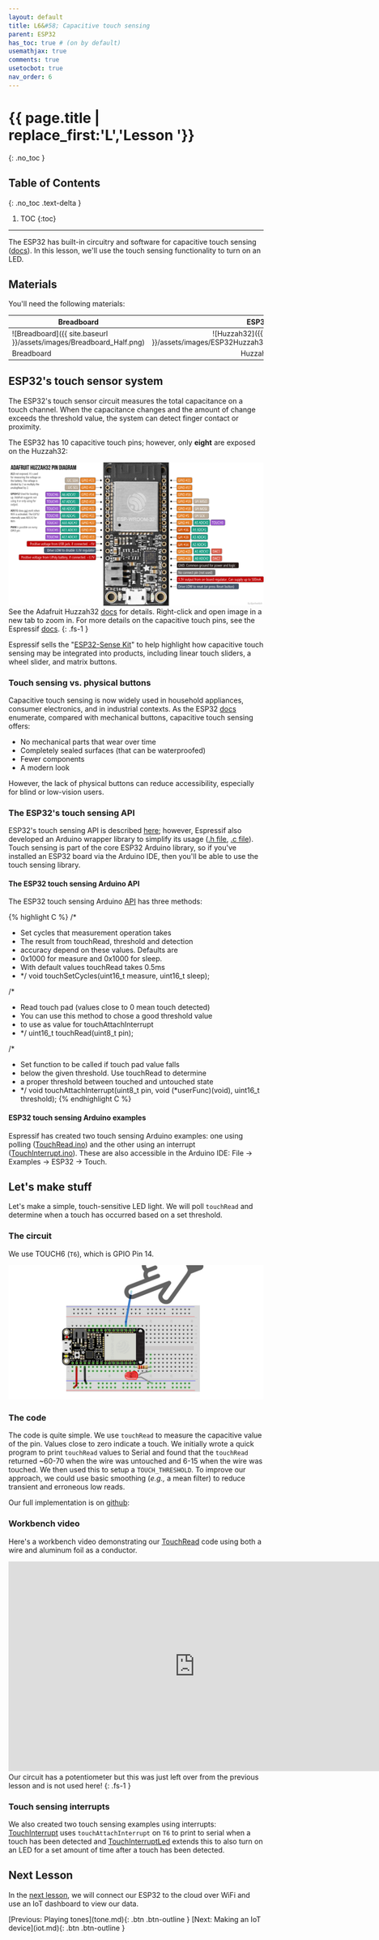 ```yaml
---
layout: default
title: L6&#58; Capacitive touch sensing
parent: ESP32
has_toc: true # (on by default)
usemathjax: true
comments: true
usetocbot: true
nav_order: 6
---
```

# {{ page.title | replace_first:'L','Lesson '}}
{: .no_toc }

## Table of Contents
{: .no_toc .text-delta }

1. TOC
{:toc}
---

The ESP32 has built-in circuitry and software for capacitive touch sensing ([docs](https://github.com/espressif/esp-iot-solution/blob/master/documents/touch_pad_solution/touch_sensor_design_en.md#1-introduction-to-touch-sensor-system)). In this lesson, we'll use the touch sensing functionality to turn on an LED.

## Materials

You'll need the following materials:

| Breadboard | ESP32 | LED | Resistor |
| ---------- |:-----:|:-----:|:-----:|
| ![Breadboard]({{ site.baseurl }}/assets/images/Breadboard_Half.png) | ![Huzzah32]({{ site.baseurl }}/assets/images/ESP32Huzzah32_Adafruit_vertical_h200.png)    | ![Red LED]({{ site.baseurl }}/assets/images/RedLED_Fritzing.png) | ![220 Ohm Resistor]({{ site.baseurl }}/assets/images/Resistor220_Fritzing.png) |
| Breadboard | Huzzah32  | Red LED | 220Ω Resistor |

## ESP32's touch sensor system

The ESP32's touch sensor circuit measures the total capacitance on a touch channel. When the capacitance changes and the amount of change exceeds the threshold value, the system can detect finger contact or proximity.

The ESP32 has 10 capacitive touch pins; however, only **eight** are exposed on the Huzzah32:

![Huzzah32 pin diagram](assets/images/AdafruitHuzzah32PinDiagram.png)
See the Adafruit Huzzah32 [docs](https://learn.adafruit.com/adafruit-huzzah32-esp32-feather/pinouts) for details. Right-click and open image in a new tab to zoom in. For more details on the capacitive touch pins, see the Espressif [docs](https://github.com/espressif/esp-iot-solution/blob/master/documents/touch_pad_solution/touch_sensor_design_en.md).
{: .fs-1 } 

Espressif sells the "[ESP32-Sense Kit](https://www.espressif.com/en/media_overview/news/look-out-new-esp32-sense-kit)" to help highlight how capacitive touch sensing may be integrated into products, including linear touch sliders, a wheel slider, and matrix buttons.

<!-- TODO: considering writing a background section on capacitive touch sensing -->

### Touch sensing vs. physical buttons

Capacitive touch sensing is now widely used in household appliances, consumer electronics, and in industrial contexts. As the ESP32 [docs](https://github.com/espressif/esp-iot-solution/blob/master/documents/touch_pad_solution/touch_sensor_design_en.md#1-introduction-to-touch-sensor-system) enumerate, compared with mechanical buttons, capacitive touch sensing offers:
- No mechanical parts that wear over time
- Completely sealed surfaces (that can be waterproofed)
- Fewer components
- A modern look

However, the lack of physical buttons can reduce accessibility, especially for blind or low-vision users.

### The ESP32's touch sensing API

ESP32's touch sensing API is described [here](https://docs.espressif.com/projects/esp-idf/en/latest/esp32/api-reference/peripherals/touch_pad.html); however, Espressif also developed an Arduino wrapper library to simplify its usage ([.h file](https://github.com/espressif/arduino-esp32/blob/a59eafbc9dfa3ce818c110f996eebf68d755be24/cores/esp32/esp32-hal-touch.h), [.c file](https://github.com/espressif/arduino-esp32/blob/a59eafbc9dfa3ce818c110f996eebf68d755be24/cores/esp32/esp32-hal-touch.c)). Touch sensing is part of the core ESP32 Arduino library, so if you've installed an ESP32 board via the Arduino IDE, then you'll be able to use the touch sensing library.

#### The ESP32 touch sensing Arduino API

The ESP32 touch sensing Arduino [API](https://github.com/espressif/arduino-esp32/blob/a59eafbc9dfa3ce818c110f996eebf68d755be24/cores/esp32/esp32-hal-touch.h) has three methods:

{% highlight C %}
/*
 * Set cycles that measurement operation takes
 * The result from touchRead, threshold and detection
 * accuracy depend on these values. Defaults are
 * 0x1000 for measure and 0x1000 for sleep.
 * With default values touchRead takes 0.5ms
 * */
void touchSetCycles(uint16_t measure, uint16_t sleep);

/*
 * Read touch pad (values close to 0 mean touch detected)
 * You can use this method to chose a good threshold value
 * to use as value for touchAttachInterrupt
 * */
uint16_t touchRead(uint8_t pin);

/*
 * Set function to be called if touch pad value falls
 * below the given threshold. Use touchRead to determine
 * a proper threshold between touched and untouched state
 * */
void touchAttachInterrupt(uint8_t pin, void (*userFunc)(void), uint16_t threshold);
{% endhighlight C %}

#### ESP32 touch sensing Arduino examples

Espressif has created two touch sensing Arduino examples: one using polling ([TouchRead.ino](https://github.com/espressif/arduino-esp32/blob/a59eafbc9dfa3ce818c110f996eebf68d755be24/libraries/ESP32/examples/Touch/TouchRead/TouchRead.ino)) and the other using an interrupt ([TouchInterrupt.ino](https://github.com/espressif/arduino-esp32/blob/a59eafbc9dfa3ce818c110f996eebf68d755be24/libraries/ESP32/examples/Touch/TouchInterrupt/TouchInterrupt.ino)). These are also accessible in the Arduino IDE: File -> Examples -> ESP32 -> Touch.

## Let's make stuff

Let's make a simple, touch-sensitive LED light. We will poll `touchRead` and determine when a touch has occurred based on a set threshold. 

### The circuit

We use TOUCH6 (`T6`), which is GPIO Pin 14.

![Circuit diagram with a wire hooked to T6](assets/images/Huzzah32_CapacitiveTouchSensing_CircuitDiagram_Fritzing.png)

### The code

The code is quite simple. We use `touchRead` to measure the capacitive value of the pin. Values close to zero indicate a touch. We initially wrote a quick program to print `touchRead` values to Serial and found that the `touchRead` returned ~60-70 when the wire was untouched and 6-15 when the wire was touched. We then used this to setup a `TOUCH_THRESHOLD`. To improve our approach, we could use basic smoothing (*e.g.,* a mean filter) to reduce transient and erroneous low reads.

Our full implementation is on [github](https://github.com/makeabilitylab/arduino/blob/master/ESP32/Sensors/TouchRead/TouchRead.ino):

<script src="https://gist-it.appspot.com/https://github.com/makeabilitylab/arduino/blob/master/ESP32/Sensors/TouchRead/TouchRead.ino?footer=minimal"></script>

### Workbench video

Here's a workbench video demonstrating our [TouchRead](https://github.com/makeabilitylab/arduino/blob/master/ESP32/Sensors/TouchRead/TouchRead.ino) code using both a wire and aluminum foil as a conductor. 

<iframe width="736" height="414" src="https://www.youtube.com/embed/RE2mH38e9RI" frameborder="0" allow="accelerometer; autoplay; encrypted-media; gyroscope; picture-in-picture" allowfullscreen></iframe>
Our circuit has a potentiometer but this was just left over from the previous lesson and is not used here!
{: .fs-1 } 

### Touch sensing interrupts

We also created two touch sensing examples using interrupts: [TouchInterrupt](https://github.com/makeabilitylab/arduino/blob/master/ESP32/Sensors/TouchInterrupt/TouchInterrupt.ino) uses `touchAttachInterrupt` on `T6` to print to serial when a touch has been detected and [TouchInterruptLed](https://github.com/makeabilitylab/arduino/blob/master/ESP32/Sensors/TouchInterruptLed/TouchInterruptLed.ino) extends this to also turn on an LED for a set amount of time after a touch has been detected.

## Next Lesson

In the [next lesson](iot.md), we will connect our ESP32 to the cloud over WiFi and use an IoT dashboard to view our data.

<span class="fs-6">
<!-- [Previous: Analog input using the ESP32](pot-fade.md){: .btn .btn-outline } -->
[Previous: Playing tones](tone.md){: .btn .btn-outline }
[Next: Making an IoT device](iot.md){: .btn .btn-outline }
</span>